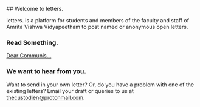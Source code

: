 <head>
  <!-- Global site tag (gtag.js) - Google Analytics -->
<script async src="https://www.googletagmanager.com/gtag/js?id=G-Y5PV0LFC5E"></script>
<script>
  window.dataLayer = window.dataLayer || [];
  function gtag(){dataLayer.push(arguments);}
  gtag('js', new Date());

  gtag('config', 'G-Y5PV0LFC5E');
</script>
  
  <link rel="shortcut icon" type="image/png" href="/assets/favicon.png">
</head>
## Welcome to letters.

letters. is a platform for students and members of the faculty and staff of Amrita Vishwa Vidyapeetham to post named or anonymous open letters.

### Read Something.

[Dear Communis...](/posts/post1.md)

### We want to hear from you.

Want to send in your own letter? Or, do you have a problem with one of the existing letters? Email your draft or queries to us at [thecustodien@protonmail.com](thecustodien@protonmail.com).

